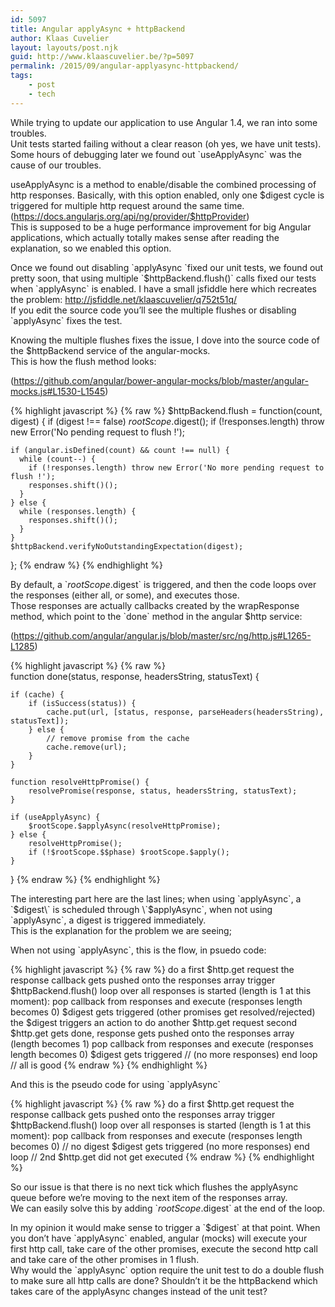 ```yaml
---
id: 5097
title: Angular applyAsync + httpBackend
author: Klaas Cuvelier
layout: layouts/post.njk
guid: http://www.klaascuvelier.be/?p=5097
permalink: /2015/09/angular-applyasync-httpbackend/
tags:
    - post
    - tech
---
```


While trying to update our application to use Angular 1.4, we ran into some troubles.  
Unit tests started failing without a clear reason (oh yes, we have unit tests). Some hours of debugging later we found out \`useApplyAsync\` was the cause of our troubles.

useApplyAsync is a method to enable/disable the combined processing of http responses. Basically, with this option enabled, only one $digest cycle is triggered for multiple http request around the same time. (<a title="Angular $http docs" href="https://docs.angularjs.org/api/ng/provider/$httpProvider" target="\_blank">https://docs.angularjs.org/api/ng/provider/$httpProvider</a>)  
This is supposed to be a huge performance improvement for big Angular applications, which actually totally makes sense after reading the explanation, so we enabled this option.

Once we found out disabling \`applyAsync \`fixed our unit tests, we found out pretty soon, that using multiple \`$httpBackend.flush()\` calls fixed our tests when \`applyAsync\` is enabled. I have a small jsfiddle here which recreates the problem: <a href="http://jsfiddle.net/klaascuvelier/q752t51q/" target="_blank">http://jsfiddle.net/klaascuvelier/q752t51q/</a>  
If you edit the source code you&#8217;ll see the multiple flushes or disabling \`applyAsync\` fixes the test.

Knowing the multiple flushes fixes the issue, I dove into the source code of the $httpBackend service of the angular-mocks.  
This is how the flush method looks:

(<a title="Angular mocks source code" href="https://github.com/angular/bower-angular-mocks/blob/master/angular-mocks.js#L1530-L1545" target="_blank">https://github.com/angular/bower-angular-mocks/blob/master/angular-mocks.js#L1530-L1545</a>)

{% highlight javascript %}
{% raw %}
$httpBackend.flush = function(count, digest) {
    if (digest !== false) $rootScope.$digest();
if (!responses.length) throw new Error('No pending request to flush !');

    if (angular.isDefined(count) && count !== null) {
      while (count--) {
        if (!responses.length) throw new Error('No more pending request to flush !');
        responses.shift()();
      }
    } else {
      while (responses.length) {
        responses.shift()();
      }
    }
    $httpBackend.verifyNoOutstandingExpectation(digest);

};
{% endraw %}
{% endhighlight %}

By default, a \`$rootScope.$digest\` is triggered, and then the code loops over the responses (either all, or some), and executes those.  
Those responses are actually callbacks created by the wrapResponse method, which point to the \`done\` method in the angular $http service:

(<a title="Angular $http source code" href="https://github.com/angular/angular.js/blob/master/src/ng/http.js#L1265-L1285" target="_blank">https://github.com/angular/angular.js/blob/master/src/ng/http.js#L1265-L1285</a>)

{% highlight javascript %}
{% raw %}  
function done(status, response, headersString, statusText) {

    if (cache) {
        if (isSuccess(status)) {
            cache.put(url, [status, response, parseHeaders(headersString), statusText]);
        } else {
            // remove promise from the cache
            cache.remove(url);
        }
    }

    function resolveHttpPromise() {
        resolvePromise(response, status, headersString, statusText);
    }

    if (useApplyAsync) {
        $rootScope.$applyAsync(resolveHttpPromise);
    } else {
        resolveHttpPromise();
        if (!$rootScope.$$phase) $rootScope.$apply();
    }

}
{% endraw %}
{% endhighlight %}

The interesting part here are the last lines; when using \`applyAsync\`, a \`$digest\` is scheduled through \`$applyAsync\`, when not using \`applyAsync\`, a digest is triggered immediately.  
This is the explanation for the problem we are seeing;

When not using \`applyAsync\`, this is the flow, in psuedo code:

{% highlight javascript %}
{% raw %}
do a first $http.get request
the response callback gets pushed onto the responses array
trigger $httpBackend.flush()
loop over all responses is started (length is 1 at this moment):
pop callback from responses and execute (responses length becomes 0)
$digest gets triggered (other promises get resolved/rejected)
the $digest triggers an action to do another $http.get request
second $http.get gets done, response gets pushed onto the responses array (length becomes 1)
pop callback from responses and execute (responses length becomes 0)
$digest gets triggered
// (no more responses)
end loop
// all is good
{% endraw %}
{% endhighlight %}

And this is the pseudo code for using \`applyAsync\`

{% highlight javascript %}
{% raw %}
do a first $http.get request
the response callback gets pushed onto the responses array
trigger $httpBackend.flush()
loop over all responses is started (length is 1 at this moment):
pop callback from responses and execute (responses length becomes 0)
// no digest
$digest gets triggered
(no more responses)
end loop
// 2nd $http.get did not get executed
{% endraw %}
{% endhighlight %}

So our issue is that there is no next tick which flushes the applyAsync queue before we&#8217;re moving to the next item of the responses array.  
We can easily solve this by adding \`$rootScope.$digest\` at the end of the loop.

In my opinion it would make sense to trigger a \`$digest\` at that point. When you don&#8217;t have \`applyAsync\` enabled, angular (mocks) will execute your first http call, take care of the other promises, execute the second http call and take care of the other promises in 1 flush.  
Why would the \`applyAsync\` option require the unit test to do a double flush to make sure all http calls are done? Shouldn&#8217;t it be the httpBackend which takes care of the applyAsync changes instead of the unit test?
